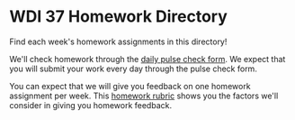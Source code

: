 # WDI 37 Homework Directory

Find each week's homework assignments in this directory!

We'll check homework through the [daily pulse check form](https://docs.google.com/forms/d/e/1FAIpQLScicQdZtf2JLFw4O-u618YhNeaJ7sJXVN36ybzO7pnaV359QA/viewform). We expect that you will submit your work every day through the pulse check form.

You can expect that we will give you feedback on one homework assignment per week. This [homework rubric](https://docs.google.com/document/d/1KFEfxUsMYDhIHnZnwrjVeedaYcCR-cvGH9U5aCzVU2Y/edit?usp=sharing) shows you the factors we'll consider in giving you homework feedback.
